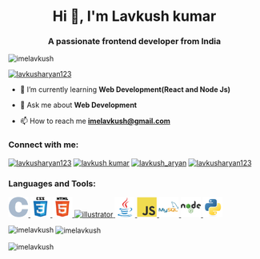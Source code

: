 
<h1 align="center">Hi 👋, I'm Lavkush kumar</h1>
<h3 align="center">A passionate frontend developer from India</h3>



<p align="left"> <img src="https://komarev.com/ghpvc/?username=imelavkush&label=Profile%20views&color=0e75b6&style=flat" alt="imelavkush" /> </p>

<p align="left"> <a href="https://twitter.com/lavkusharyan123" target="blank"><img src="https://img.shields.io/twitter/follow/lavkusharyan123?logo=twitter&style=for-the-badge" alt="lavkusharyan123" /></a> </p>

- 🌱 I’m currently learning **Web Development(React and Node Js)**

- 💬 Ask me about **Web Development**

- 📫 How to reach me **imelavkush@gmail.com**

<h3 align="left">Connect with me:</h3>
<p align="left">
<a href="https://twitter.com/lavkusharyan123" target="blank"><img align="center" src="https://raw.githubusercontent.com/rahuldkjain/github-profile-readme-generator/master/src/images/icons/Social/twitter.svg" alt="lavkusharyan123" height="30" width="40" /></a>
<a href="https://linkedin.com/in/lavkush-kumar-95b4a9322" target="blank"><img align="center" src="https://raw.githubusercontent.com/rahuldkjain/github-profile-readme-generator/master/src/images/icons/Social/linked-in-alt.svg" alt="lavkush kumar" height="30" width="40" /></a>
<a href="https://instagram.com/lovkush_aryan" target="blank"><img align="center" src="https://raw.githubusercontent.com/rahuldkjain/github-profile-readme-generator/master/src/images/icons/Social/instagram.svg" alt="lavkush_aryan" height="30" width="40" /></a>
<a href="https://www.youtube.com/c/Lavkush Aryan" target="blank"><img align="center" src="https://raw.githubusercontent.com/rahuldkjain/github-profile-readme-generator/master/src/images/icons/Social/youtube.svg" alt="lavkusharyan123" height="30" width="40" /></a>
</p>

<h3 align="left">Languages and Tools:</h3>
<p align="left"> <a href="https://www.cprogramming.com/" target="_blank" rel="noreferrer"> <img src="https://raw.githubusercontent.com/devicons/devicon/master/icons/c/c-original.svg" alt="c" width="40" height="40"/> </a> <a href="https://www.w3schools.com/css/" target="_blank" rel="noreferrer"> <img src="https://raw.githubusercontent.com/devicons/devicon/master/icons/css3/css3-original-wordmark.svg" alt="css3" width="40" height="40"/> </a> <a href="https://www.w3.org/html/" target="_blank" rel="noreferrer"> <img src="https://raw.githubusercontent.com/devicons/devicon/master/icons/html5/html5-original-wordmark.svg" alt="html5" width="40" height="40"/> </a> <a href="https://www.adobe.com/in/products/illustrator.html" target="_blank" rel="noreferrer"> <img src="https://www.vectorlogo.zone/logos/adobe_illustrator/adobe_illustrator-icon.svg" alt="illustrator" width="40" height="40"/> </a> <a href="https://www.java.com" target="_blank" rel="noreferrer"> <img src="https://raw.githubusercontent.com/devicons/devicon/master/icons/java/java-original.svg" alt="java" width="40" height="40"/> </a> <a href="https://developer.mozilla.org/en-US/docs/Web/JavaScript" target="_blank" rel="noreferrer"> <img src="https://raw.githubusercontent.com/devicons/devicon/master/icons/javascript/javascript-original.svg" alt="javascript" width="40" height="40"/> </a> <a href="https://www.mysql.com/" target="_blank" rel="noreferrer"> <img src="https://raw.githubusercontent.com/devicons/devicon/master/icons/mysql/mysql-original-wordmark.svg" alt="mysql" width="40" height="40"/> </a> <a href="https://nodejs.org" target="_blank" rel="noreferrer"> <img src="https://raw.githubusercontent.com/devicons/devicon/master/icons/nodejs/nodejs-original-wordmark.svg" alt="nodejs" width="40" height="40"/> </a> <a href="https://www.python.org" target="_blank" rel="noreferrer"> <img src="https://raw.githubusercontent.com/devicons/devicon/master/icons/python/python-original.svg" alt="python" width="40" height="40"/> </a> </p>

<p><img align="left" src="https://github-readme-stats.vercel.app/api/top-langs?username=imelavkush&show_icons=true&locale=en&layout=compact" alt="imelavkush" /></p>

<p>&nbsp;<img align="center" src="https://github-readme-stats.vercel.app/api?username=imelavkush&show_icons=true&locale=en" alt="imelavkush" /></p>

<p><img align="center" src="https://github-readme-streak-stats.herokuapp.com/?user=imelavkush&" alt="imelavkush" /></p>

